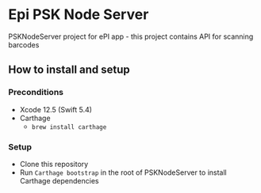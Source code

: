 # Epi PSK Node Server

PSKNodeServer project for ePI app - this project contains API for scanning barcodes

## How to install and setup

### Preconditions

- Xcode 12.5 (Swift 5.4)
- Carthage
  - `brew install carthage`

### Setup

- Clone this repository
- Run `Carthage bootstrap` in the root of PSKNodeServer to install Carthage dependencies
